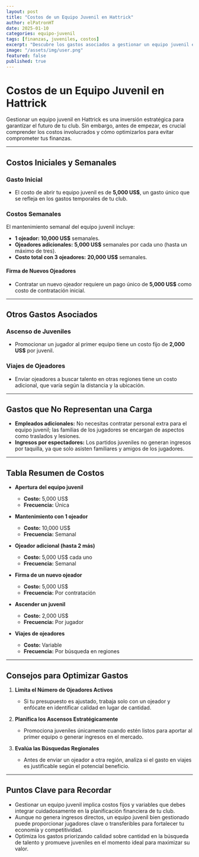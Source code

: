 ```yaml
---
layout: post
title: "Costos de un Equipo Juvenil en Hattrick"
author: elPatronHT
date: 2025-01-10
categories: equipo-juvenil
tags: [finanzas, juveniles, costos]
excerpt: "Descubre los gastos asociados a gestionar un equipo juvenil en Hattrick y cómo optimizarlos para maximizar su rentabilidad."
image: "/assets/img/user.png"
featured: false
published: true
---
```


# Costos de un Equipo Juvenil en Hattrick

Gestionar un equipo juvenil en Hattrick es una inversión estratégica para garantizar el futuro de tu club. Sin embargo, antes de empezar, es crucial comprender los costos involucrados y cómo optimizarlos para evitar comprometer tus finanzas.

---

## Costos Iniciales y Semanales

### Gasto Inicial

- El costo de abrir tu equipo juvenil es de **5,000 US$**, un gasto único que se refleja en los gastos temporales de tu club.

### Costos Semanales

El mantenimiento semanal del equipo juvenil incluye:

- **1 ojeador:** **10,000 US$** semanales.
- **Ojeadores adicionales:** **5,000 US$** semanales por cada uno (hasta un máximo de tres).
- **Costo total con 3 ojeadores:** **20,000 US$** semanales.

#### Firma de Nuevos Ojeadores

- Contratar un nuevo ojeador requiere un pago único de **5,000 US$** como costo de contratación inicial.

---

## Otros Gastos Asociados

### Ascenso de Juveniles

- Promocionar un jugador al primer equipo tiene un costo fijo de **2,000 US$** por juvenil.

### Viajes de Ojeadores

- Enviar ojeadores a buscar talento en otras regiones tiene un costo adicional, que varía según la distancia y la ubicación.

---

## Gastos que No Representan una Carga

- **Empleados adicionales:** No necesitas contratar personal extra para el equipo juvenil; las familias de los jugadores se encargan de aspectos como traslados y lesiones.
- **Ingresos por espectadores:** Los partidos juveniles no generan ingresos por taquilla, ya que solo asisten familiares y amigos de los jugadores.

---

## Tabla Resumen de Costos

- **Apertura del equipo juvenil**

  - **Costo:** 5,000 US$
  - **Frecuencia:** Única

- **Mantenimiento con 1 ojeador**

  - **Costo:** 10,000 US$
  - **Frecuencia:** Semanal

- **Ojeador adicional (hasta 2 más)**

  - **Costo:** 5,000 US$ cada uno
  - **Frecuencia:** Semanal

- **Firma de un nuevo ojeador**

  - **Costo:** 5,000 US$
  - **Frecuencia:** Por contratación

- **Ascender un juvenil**

  - **Costo:** 2,000 US$
  - **Frecuencia:** Por jugador

- **Viajes de ojeadores**
  - **Costo:** Variable
  - **Frecuencia:** Por búsqueda en regiones

---

## Consejos para Optimizar Gastos

1. **Limita el Número de Ojeadores Activos**

   - Si tu presupuesto es ajustado, trabaja solo con un ojeador y enfócate en identificar calidad en lugar de cantidad.

2. **Planifica los Ascensos Estratégicamente**

   - Promociona juveniles únicamente cuando estén listos para aportar al primer equipo o generar ingresos en el mercado.

3. **Evalúa las Búsquedas Regionales**

   - Antes de enviar un ojeador a otra región, analiza si el gasto en viajes es justificable según el potencial beneficio.

---

## Puntos Clave para Recordar

- Gestionar un equipo juvenil implica costos fijos y variables que debes integrar cuidadosamente en la planificación financiera de tu club.
- Aunque no genera ingresos directos, un equipo juvenil bien gestionado puede proporcionar jugadores clave o transferibles para fortalecer tu economía y competitividad.
- Optimiza los gastos priorizando calidad sobre cantidad en la búsqueda de talento y promueve juveniles en el momento ideal para maximizar su valor.
